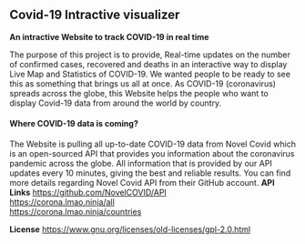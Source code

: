 ## Covid-19 Intractive visualizer

**An intractive Website to track COVID-19 in real time**

The purpose of this project is to provide, Real-time updates on the number of confirmed cases, recovered and deaths in an interactive way to display Live Map and Statistics of COVID-19. We wanted people to be ready to see this as something that brings us all at once. As COVID-19 (coronavirus) spreads across the globe, this Website helps the people who want to display Covid-19 data from around the world by country.






#### Where COVID-19 data is coming?
The Website is pulling all up-to-date COVID-19 data from Novel Covid which is an open-sourced API that provides you information about the coronavirus pandemic across the globe.
All information that is provided by our API updates every 10 minutes, giving the best and reliable results.
You can find more details regarding Novel Covid API from their GitHub account.
**API Links**
https://github.com/NovelCOVID/API <br>
https://corona.lmao.ninja/all <br>
https://corona.lmao.ninja/countries <br>






**License**
https://www.gnu.org/licenses/old-licenses/gpl-2.0.html